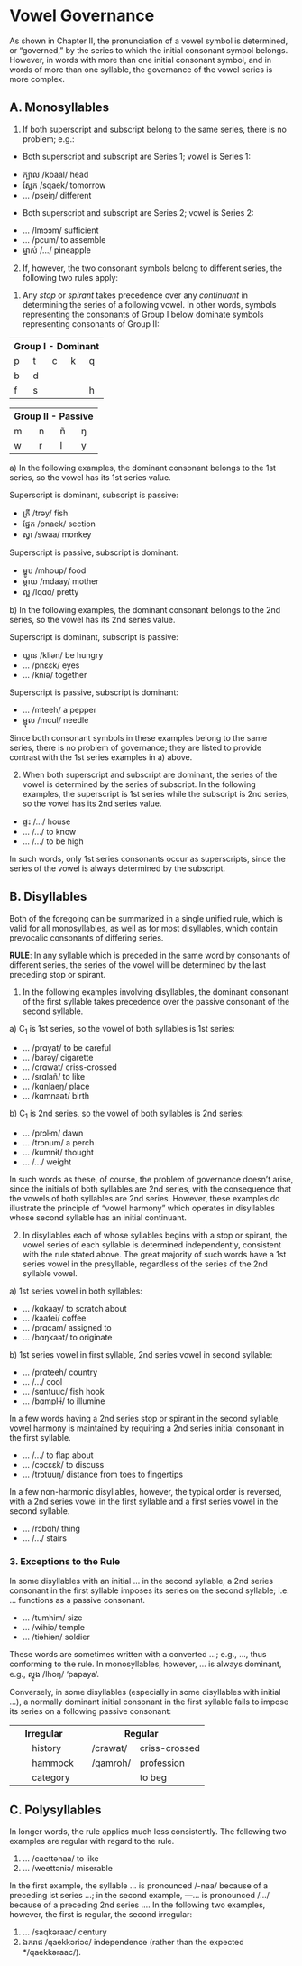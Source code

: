 # Vowel Governance

As shown in Chapter II, the pronunciation of a vowel symbol is determined, or “governed,” by the series to which the initial consonant symbol belongs. However, in words with more than one initial consonant symbol, and in words of more than one syllable, the governance of the vowel series is more complex.

## A. Monosyllables

1. If both superscript and subscript belong to the same series, there is no problem; e.g.:

- Both superscript and subscript are Series 1; vowel is Series 1:

* ក្បាល /kbaal/ head 
* ស្អែក /sqaek/ tomorrow
* ... /pseiŋ/ different

- Both superscript and subscript are Series 2; vowel is Series 2:

* ... /lmɔɔm/ sufficient 
* ... /pcum/ to assemble 
* ម្នាស់ /.../ pineapple

2. If, however, the two consonant symbols belong to different series, the following two rules apply:

1) Any _stop_ or _spirant_ takes precedence over any _continuant_ in determining the series of a following vowel. In other words, symbols representing the consonants of Group I below dominate symbols representing consonants of Group II:

<table>
  <tr>
    <th colspan=5>Group I - Dominant</th>
  </tr>
  <tr>
    <td>p</td>
    <td>t</td>
    <td>c</td>
    <td>k</td>
    <td>q</td>
  </tr>
  <tr>
    <td>b</td>
    <td>d</td>
    <td></td>
    <td></td>
    <td></td>
  </tr>
  <tr>
    <td>f</td>
    <td>s</td>
    <td></td>
    <td></td>
    <td>h</td>
  </tr>
</table>

<table>
  <tr>
    <th colspan=4>Group II - Passive</th>
  </tr>
  <tr>
    <td>m</td>
    <td>n</td>
    <td>ñ</td>
    <td>ŋ</td>
  </tr>
  <tr>
    <td>w</td>
    <td>r</td>
    <td>l</td>
    <td>y</td>
  </tr>
</table>

a) In the following examples, the dominant consonant belongs to the 1st series, so the vowel has its 1st series value.

Superscript is dominant, subscript is passive:

* ត្រី /trəy/ fish
* ផ្នែក /pnaek/ section
* ស្វា /swaa/ monkey

Superscript is passive, subscript is dominant:

* ម្ហូប /mhoup/ food 
* ម្តាយ /mdaay/ mother 
* ល្អ​ /lqɑɑ/ pretty

b) In the following examples, the dominant consonant belongs to the 2nd series, so the vowel has its 2nd series value. 

Superscript is dominant, subscript is passive:

* ឃ្លាន /kliən/ be hungry
* ... /pnɛɛk/ eyes 
* ... /kniə/ together

Superscript is passive, subscript is dominant:

* ... /mteeh/ a pepper 
* ម្ជុល /mcul/ needle

Since both consonant symbols in these examples belong to the same series, there is no problem of governance; they are listed to provide contrast with the 1st series examples in a) above.

2) When both superscript and subscript are dominant, the series of the vowel is determined by the series of subscript. In the following examples, the superscript is 1st series while the subscript is 2nd series, so the vowel has its 2nd
series value.

* ផ្ទះ /.../ house
* ... /.../ to know
* ... /.../ to be high

In such words, only 1st series consonants occur as superscripts, since the series of the vowel is always determined by the subscript.

## B. Disyllables

Both of the foregoing can be summarized in a single unified rule, which is valid for all monosyllables, as well as for most disyllables, which contain prevocalic consonants of differing series.

__RULE__: In any syllable which is preceded in the same word by consonants of different series, the series of the vowel will be determined by the last preceding stop or spirant.

1. In the following examples involving disyllables, the dominant consonant of the first syllable takes precedence over the passive consonant of the second syllable.

a) C<sub>1</sub> is 1st series, so the vowel of both syllables is 1st series:

* ... /prɑyat/ to be careful 
* ... /barəy/ cigarette
* ... /crɑwat/ criss-crossed
* ... /srɑlañ/ to like
* ... /kɑnlaeŋ/ place 
* ... /kɑmnaət/ birth

b) C<sub>1</sub> is 2nd series, so the vowel of both syllables is 2nd series:

* ... /prɔlɨm/ dawn 
* ... /trɔnum/ a perch
* ... /kumnɨt/ thought 
* ... /.../ weight

In such words as these, of course, the problem of governance doesn’t arise, since the initials of both syllables are 2nd series, with the consequence that the vowels of both syllables are 2nd series. However, these examples do illustrate the principle of “vowel harmony” which operates in disyllables whose second syllable has an initial continuant.

2. In disyllables each of whose syllables begins with a stop or spirant, the vowel series of each syllable is determined independently, consistent with the rule stated above. The great majority of such words have a 1st series vowel in the presyllable, regardless of the series of the 2nd syllable vowel.

a) 1st series vowel in both syllables:

* ... /kɑkaay/ to scratch about 
* ... /kaafei/ coffee
* ... /prɑcam/ assigned to 
* ... /bɑŋkaət/ to originate

b) 1st series vowel in first syllable, 2nd series vowel in second syllable:

* ... /prɑteeh/ country
* ... /.../ cool
* ... /sɑntuuc/ fish hook
* ... /bɑmplɨɨ/ to illumine

In a few words having a 2nd series stop or spirant in the second syllable, vowel harmony is maintained by requiring a 2nd series initial consonant in the first syllable.

* ... /.../ to flap about
* ... /cɔcɛɛk/ to discuss
* ... /trɔtuuŋ/ distance from toes to fingertips

In a few non-harmonic disyllables, however, the typical order is reversed, with a 2nd series vowel in the first syllable and a first series vowel in the second syllable.

* ... /rɔbɑh/ thing 
* ... /.../ stairs

### 3. Exceptions to the Rule

In some disyllables with an initial ... in the second syllable, a 2nd series consonant in the first syllable imposes its series on the second syllable; i.e. ... functions as a passive consonant.

* ... /tumhim/ size
* ... /wihiə/ temple
* ... /tiəhiən/ soldier

These words are sometimes written with a converted ...; e.g., ..., thus conforming to the rule. In monosyllables, however, ... is always dominant, e.g., ល្ហុង /lhoŋ/ ‘papaya‘.

Conversely, in some disyllables (especially in some disyllables with initial ...), a normally dominant initial consonant in the first syllable fails to impose its series on a following passive consonant:

<table>
  <tr>
    <th colspan=3>Irregular</th>
    <th colspan=3>Regular</th>
  </tr>
  <tr>
    <td></td>
    <td></td>
    <td>history</td>
    <td></td>
    <td>/crawat/</td>
    <td>criss-crossed</td>
  </td>
  <tr>
    <td></td>
    <td></td>
    <td>hammock</td>
    <td></td>
    <td>/qamroh/</td>
    <td>profession</td>
  </td>
  <tr>
    <td></td>
    <td></td>
    <td>category</td>
    <td></td>
    <td></td>
    <td>to beg</td>
  </td>
</table>

## C. Polysyllables

In longer words, the rule applies much less consistently. The following two examples are regular with regard to the rule.

1) ... /caettənaa/ to like
2) ... /weettəniə/ miserable

In the first example, the syllable ... is pronounced /-naa/ because of a preceding ist series ...; in the second example, —... is pronounced /.../ because of a preceding 2nd series .... In the following two examples, however, the first is regular, the second irregular:

1) ... /saqkəraac/ century
2) ឯករាជ /qaekkəriəc/ independence (rather than the expected */qaekkəraac/).
